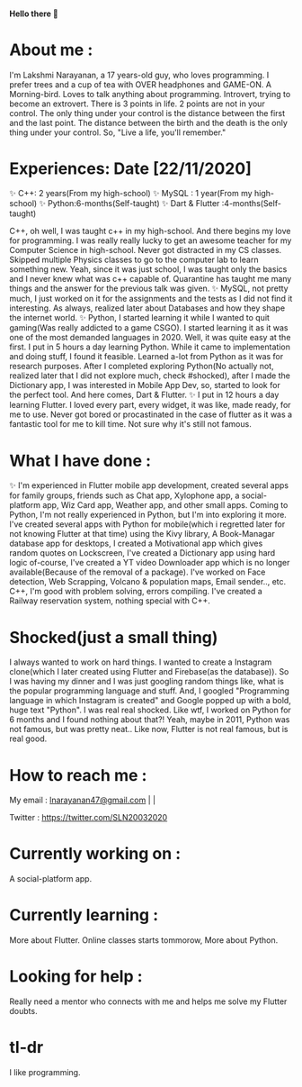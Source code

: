 #### Hello there 👋

 # About me : 
  I'm Lakshmi Narayanan, a 17 years-old guy, who loves programming. 
  I prefer trees and a cup of tea with OVER headphones and GAME-ON.
   A Morning-bird.
   Loves to talk anything about programming.
 Introvert, trying to become an extrovert.
  There is 3 points in life. 2 points are not in your control. The only thing under your control is the distance between the first and the last point.
 The distance between the birth and the death is the only thing under your control. 
  So,
 "Live a life, you'll remember."
        
 # Experiences:     Date [22/11/2020]
  ✨ C++: 2 years(From my high-school)
  ✨ MySQL : 1 year(From my high-school)
  ✨ Python:6-months(Self-taught)
  ✨ Dart & Flutter :4-months(Self-taught)
   
   C++, oh well, I was taught c++ in my high-school. And there begins my love for programming. I was really really lucky to get an awesome teacher for my Computer Science in high-school. Never got distracted in my CS classes. Skipped multiple Physics classes to go to the computer lab to learn something new. Yeah, since it was just school, I was taught only the basics and I never knew what was c++ capable of. Quarantine has taught me many things and the answer for the previous talk was given. 
  ✨ MySQL, not pretty much, I just worked on it for the assignments and the tests as I did not find it interesting. As always, realized later about Databases and how they shape the internet world. 
  ✨ Python, I started learning it while I wanted to quit gaming(Was really addicted to a game CSGO). I started learning it as it was one of the most demanded languages in 2020. Well, it was quite easy at the first. I put in 5 hours a day learning Python. While it came to implementation and doing stuff, I found it feasible. Learned a-lot from Python as it was for research purposes. After I completed exploring Python(No actually not, realized later that I did not explore much, check #shocked), after I made the Dictionary app, I was interested in Mobile App Dev, so, started to look for the perfect tool. And here comes, Dart & Flutter.
  ✨ I put in 12 hours a day learning Flutter. I loved every part, every widget, it was like, made ready, for me to use. Never got bored or procastinated in the case of flutter as it was a fantastic tool for me to kill time. Not sure why it's still not famous.
   
        
        
 # What I have done :        
✨ I'm experienced in Flutter mobile app development, created several apps for family groups, friends such as Chat app, Xylophone app, a social-platform app, Wiz Card app, Weather app, and other small apps. Coming to Python, I'm not really experienced in Python, but I'm into exploring it more. I've created several apps with Python for mobile(which i regretted later for not knowing Flutter at that time) using the Kivy library, A Book-Managar database app for desktops,  I created a Motivational app which gives random quotes on Lockscreen, I've created a Dictionary app using hard logic of-course, I've created a YT video Downloader app which is no longer available(Because of the removal of a package). I've worked on Face detection,  Web Scrapping, Volcano & population maps, Email sender.., etc. C++, I'm good with problem solving, errors compiling. I've created a Railway reservation system, nothing special with C++.
      

# Shocked(just a small thing)
  I always wanted to work on hard things. I wanted to create a Instagram clone(which I later created using Flutter and Firebase(as the database)). So I was having my dinner and I was just googling random things like, what is the popular programming language and stuff. And, I googled "Programming language in which Instagram is created" and Google popped up with a bold, huge text "Python". I was real real shocked. Like wtf, I worked on Python for 6 months and I found nothing about that?!
  Yeah, maybe in 2011, Python was not famous, but was pretty neat.. Like now, Flutter is not real famous, but is real good.
  
# How to reach me : 
  My email : lnarayanan47@gmail.com | |
 
  Twitter  :  https://twitter.com/SLN20032020
# Currently working on :
A social-platform app.

# Currently learning :
More about Flutter.
Online classes starts tommorow,
More about Python.

# Looking for help :
Really need a mentor who connects with me and helps me solve my Flutter doubts.
 # tl-dr
 I like programming.
<!--
**LakshmiNarayanan2003/LakshmiNarayanan2003** is a ✨ _special_ ✨ repository because its `README.md` (this file) appears on your GitHub profile.

Here are some ideas to get you started:

- 🔭 I’m currently working on ...
- 🌱 I’m currently learning ...
- 👯 I’m looking to collaborate on ...
- 🤔 I’m looking for help with ...
- 💬 Ask me about ...
- 📫 How to reach me: ...
- 😄 Pronouns: ...
- ⚡ Fun fact: ...
-->
